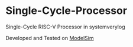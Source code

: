 # Single-Cycle-Processor
Single-Cycle RISC-V Processor in systemverylog

Developed and Tested on [ModelSim](https://www.mentor.com/company/higher_ed/modelsim-student-edition)
